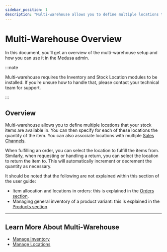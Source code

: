 ```yaml
---
sidebar_position: 1
description: "Multi-warehouse allows you to define multiple locations that your stock items are available in. In the Medusa admin, you can manage the store's inventory and location."
---
```


# Multi-Warehouse Overview

In this document, you’ll get an overview of the multi-warehouse setup and how you can use it in the Medusa admin.

:::note

Multi-warehouse requires the Inventory and Stock Location modules to be installed. If you’re unsure how to handle that, please contact your technical team for support.

:::

## Overview

Multi-warehouse allows you to define multiple locations that your stock items are available in. You can then specify for each of these locations the quantity of the item. You can also associate locations with multiple [Sales Channels](../sales-channels/index.md).

When fulfilling an order, you can select the location to fulfill the items from. Similarly, when requesting or handling a return, you can select the location to return the item to. This will automatically increment or decrement the quantity as necessary.

It should be noted that the following are not explained within this section of the user guide:

- Item allocation and locations in orders: this is explained in the [Orders section](../orders/manage.mdx).
- Managing general inventory of a product variant: this is explained in the [Products section](../products/manage.mdx).

---

## Learn More About Multi-Warehouse

- [Manage Inventory](./inventory.mdx)
- [Manage Locations](./locations.mdx)
